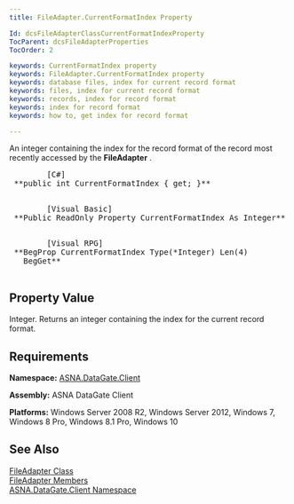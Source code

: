 ```yaml
---
title: FileAdapter.CurrentFormatIndex Property

Id: dcsFileAdapterClassCurrentFormatIndexProperty
TocParent: dcsFileAdapterProperties
TocOrder: 2

keywords: CurrentFormatIndex property
keywords: FileAdapter.CurrentFormatIndex property
keywords: database files, index for current record format
keywords: files, index for current record format
keywords: records, index for record format
keywords: index for record format
keywords: how to, get index for record format

---
```


An integer containing the index for the record format of the record most recently accessed by the **FileAdapter** . 
<pre class="prettyprint">        <span class="lang">[C#]</span>
 **public int CurrentFormatIndex { get; }** 
      </pre>
<pre class="prettyprint">        <span class="lang">[Visual Basic] </span>
 **Public ReadOnly Property CurrentFormatIndex As Integer** 
      </pre>
<pre class="prettyprint">        <span class="lang">[Visual RPG]</span>
 **BegProp CurrentFormatIndex Type(*Integer) Len(4)
   BegGet** 
      </pre>

## Property Value

Integer. Returns an integer containing the index for the current record format. 
## Requirements

**Namespace:** [ASNA.DataGate.Client](datagate-client-namespace.html) 

**Assembly:** ASNA DataGate Client

**Platforms:** Windows Server 2008 R2, Windows Server 2012, Windows 7, Windows 8 Pro, Windows 8.1 Pro, Windows 10
## See Also


[FileAdapter Class](file-adapter-class.html)
      <br />
      [
					FileAdapter Members](file-adapter-members.html)
      <br />
      [ASNA.DataGate.Client 
					Namespace](datagate-client-namespace.html)

